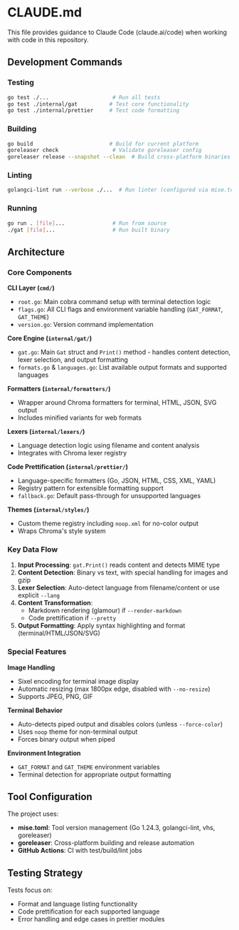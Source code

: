 # CLAUDE.md

This file provides guidance to Claude Code (claude.ai/code) when working with code in this repository.

## Development Commands

### Testing
```bash
go test ./...                    # Run all tests
go test ./internal/gat          # Test core functionality
go test ./internal/prettier     # Test code formatting
```

### Building
```bash
go build                        # Build for current platform
goreleaser check                 # Validate goreleaser config
goreleaser release --snapshot --clean  # Build cross-platform binaries
```

### Linting
```bash
golangci-lint run --verbose ./...  # Run linter (configured via mise.toml)
```

### Running
```bash
go run . [file]...               # Run from source
./gat [file]...                  # Run built binary
```

## Architecture

### Core Components

**CLI Layer (`cmd/`)**
- `root.go`: Main cobra command setup with terminal detection logic
- `flags.go`: All CLI flags and environment variable handling (`GAT_FORMAT`, `GAT_THEME`)
- `version.go`: Version command implementation

**Core Engine (`internal/gat/`)**
- `gat.go`: Main `Gat` struct and `Print()` method - handles content detection, lexer selection, and output formatting
- `formats.go` & `languages.go`: List available output formats and supported languages

**Formatters (`internal/formatters/`)**
- Wrapper around Chroma formatters for terminal, HTML, JSON, SVG output
- Includes minified variants for web formats

**Lexers (`internal/lexers/`)**
- Language detection logic using filename and content analysis
- Integrates with Chroma lexer registry

**Code Prettification (`internal/prettier/`)**
- Language-specific formatters (Go, JSON, HTML, CSS, XML, YAML)
- Registry pattern for extensible formatting support
- `fallback.go`: Default pass-through for unsupported languages

**Themes (`internal/styles/`)**
- Custom theme registry including `noop.xml` for no-color output
- Wraps Chroma's style system

### Key Data Flow

1. **Input Processing**: `gat.Print()` reads content and detects MIME type
2. **Content Detection**: Binary vs text, with special handling for images and gzip
3. **Lexer Selection**: Auto-detect language from filename/content or use explicit `--lang`
4. **Content Transformation**: 
   - Markdown rendering (glamour) if `--render-markdown`
   - Code prettification if `--pretty`
5. **Output Formatting**: Apply syntax highlighting and format (terminal/HTML/JSON/SVG)

### Special Features

**Image Handling**
- Sixel encoding for terminal image display
- Automatic resizing (max 1800px edge, disabled with `--no-resize`)
- Supports JPEG, PNG, GIF

**Terminal Behavior**
- Auto-detects piped output and disables colors (unless `--force-color`)
- Uses `noop` theme for non-terminal output
- Forces binary output when piped

**Environment Integration**
- `GAT_FORMAT` and `GAT_THEME` environment variables
- Terminal detection for appropriate output formatting

## Tool Configuration

The project uses:
- **mise.toml**: Tool version management (Go 1.24.3, golangci-lint, vhs, goreleaser)
- **goreleaser**: Cross-platform building and release automation
- **GitHub Actions**: CI with test/build/lint jobs

## Testing Strategy

Tests focus on:
- Format and language listing functionality
- Code prettification for each supported language
- Error handling and edge cases in prettier modules